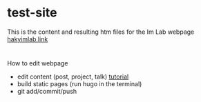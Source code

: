 # test-site

This is the content and resulting htm files for the Im Lab webpage [hakyimlab link](http://hakyim.github.io/test-site)


# 
How to edit webpage
- edit content (post, project, talk) [tutorial](https://sourcethemes.com/academic/#posts)
- build static pages (run hugo in the terminal)
- git add/commit/push
